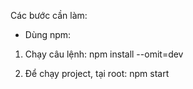 Các bước cần làm:

- Dùng npm:
1. Chạy câu lệnh:  npm install --omit=dev

2. Để chạy project, tại root: npm start

